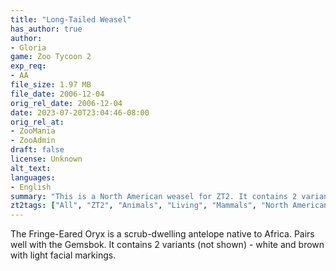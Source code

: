 ```yaml
---
title: "Long-Tailed Weasel"
has_author: true
author: 
- Gloria
game: Zoo Tycoon 2
exp_req: 
- AA
file_size: 1.97 MB
file_date: 2006-12-04
orig_rel_date: 2006-12-04
date: 2023-07-20T23:04:46-08:00
orig_rel_at: 
- ZooMania
- ZooAdmin
draft: false
license: Unknown
alt_text: 
languages:
- English
summary: "This is a North American weasel for ZT2. It contains 2 variants (not shown) - white and brown with light facial markings."
zt2tags: ["All", "ZT2", "Animals", "Living", "Mammals", "North American"]
---
```


The Fringe-Eared Oryx is a scrub-dwelling antelope native to Africa. Pairs well with the Gemsbok. It contains 2 variants (not shown) - white and brown with light facial markings.